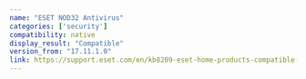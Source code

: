 ```yaml
---
name: "ESET NOD32 Antivirus"
categories: ['security']
compatibility: native
display_result: "Compatible"
version_from: "17.11.1.0"
link: https://support.eset.com/en/kb8209-eset-home-products-compatible-with-windows-arm
---
```



